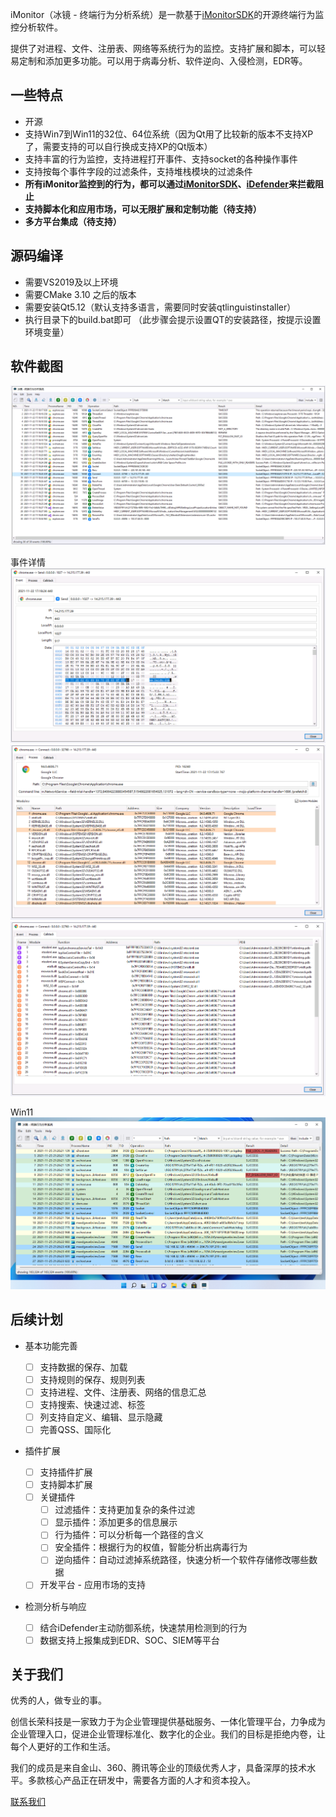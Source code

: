 iMonitor（冰镜 - 终端行为分析系统）是一款基于[iMonitorSDK](https://github.com/wecooperate/iMonitorSDK)的开源终端行为监控分析软件。

提供了对进程、文件、注册表、网络等系统行为的监控。支持扩展和脚本，可以轻易定制和添加更多功能。可以用于病毒分析、软件逆向、入侵检测，EDR等。

## 一些特点

-   开源
-   支持Win7到Win11的32位、64位系统（因为Qt用了比较新的版本不支持XP了，需要支持的可以自行换成支持XP的Qt版本）
-   支持丰富的行为监控，支持进程打开事件、支持socket的各种操作事件
-   支持按每个事件字段的过滤条件，支持堆栈模块的过滤条件
-   **所有iMonitor监控到的行为，都可以通过[iMonitorSDK](https://github.com/wecooperate/iMonitorSDK)、[iDefender](https://github.com/wecooperate/iDefender)来拦截阻止**
-   **支持脚本化和应用市场，可以无限扩展和定制功能（待支持）**
-   **多方平台集成（待支持）**

## 源码编译

-   需要VS2019及以上环境
-   需要CMake 3.10 之后的版本
-   需要安装Qt5.12（默认支持多语言，需要同时安装qtlinguistinstaller）
-   执行目录下的build.bat即可 （此步骤会提示设置QT的安装路径，按提示设置环境变量）

## 软件截图

![normal](./doc/normal.png)

事件详情
![](./doc/bin.png)
![process](./doc/process.png)
![callstack](./doc/callstack.png)

Win11
![color](./doc/color.png)

## 后续计划

- 基本功能完善

  - [ ] 支持数据的保存、加载
  - [ ] 支持规则的保存、规则列表
  - [ ] 支持进程、文件、注册表、网络的信息汇总
  - [ ] 支持搜索、快速过滤、标签
  - [ ] 列支持自定义、编辑、显示隐藏
  - [ ] 完善QSS、国际化
- 插件扩展

  - [ ] 支持插件扩展
  - [ ] 支持脚本扩展
  - [ ] 关键插件
    - [ ] 过滤插件：支持更加复杂的条件过滤
    - [ ] 显示插件：添加更多的信息展示
    - [ ] 行为插件：可以分析每一个路径的含义
    - [ ] 安全插件：根据行为的权值，智能分析出病毒行为
    - [ ] 逆向插件：自动过滤掉系统路径，快速分析一个软件存储修改哪些数据
  - [ ] 开发平台 - 应用市场的支持
- 检测分析与响应

  - [ ] 结合iDefender主动防御系统，快速禁用检测到的行为
  - [ ] 数据支持上报集成到EDR、SOC、SIEM等平台

## 关于我们

优秀的人，做专业的事。

创信长荣科技是一家致力于为企业管理提供基础服务、一体化管理平台，力争成为企业管理入口，促进企业管理标准化、数字化的企业。我们的目标是拒绝内卷，让每个人更好的工作和生活。

我们的成员是来自金山、360、腾讯等企业的顶级优秀人才，具备深厚的技术水平。多款核心产品正在研发中，需要各方面的人才和资本投入。

[联系我们](mailto://iMonitor@qq.com)
